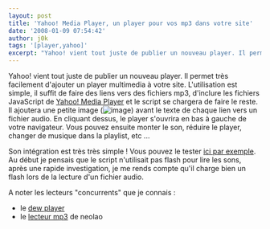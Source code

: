 ```yaml
---
layout: post
title: 'Yahoo! Media Player, un player pour vos mp3 dans votre site'
date: '2008-01-09 07:54:42'
author: j0k
tags: '[player,yahoo]'
excerpt: "Yahoo! vient tout juste de publier un nouveau player. Il permet très facilement d'ajouter un player multimedia à votre site.     \nL'utilisation est simple, il suffit de faire des liens vers des fichiers mp3, d'inclure les fichiers JavaScript de [Yahoo! Media Player](http://developer.yahoo.com/mediaplayer/) et le script se chargera de faire le reste. Il      …"
---
```


Yahoo! vient tout juste de publier un nouveau player. Il permet très facilement d'ajouter un player multimedia à votre site.
L'utilisation est simple, il suffit de faire des liens vers des fichiers mp3, d'inclure les fichiers JavaScript de [Yahoo! Media Player](http://developer.yahoo.com/mediaplayer/) et le script se chargera de faire le reste. Il ajoutera une petite image (![image](http://developer.yahoo.com/mediaplayer/yahoo_media_player_files/play.gif)) avant le texte de chaque lien vers un fichier audio. En cliquant dessus, le player s'ouvrira en bas à gauche de votre navigateur. Vous pouvez ensuite monter le son, réduire le player, changer de musique dans la playlist, etc ...

Son intégration est très très simple ! Vous pouvez le tester [ici par exemple](http://ipluss.yo2.cn/music).   Au début je pensais que le script n'utilisait pas flash pour lire les sons, après une rapide investigation, je me rends compte qu'il charge bien un flash lors de la lecture d'un fichier audio.

A noter les lecteurs "concurrents" que je connais :

 * le [dew player](http://www.alsacreations.fr/mp3-dewplayer.html)
 * le [lecteur mp3](http://flash-mp3-player.net/) de neolao
